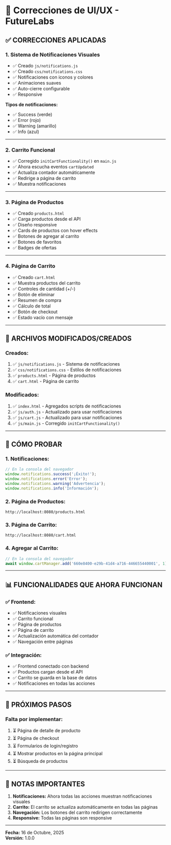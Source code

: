 # 🎨 Correcciones de UI/UX - FutureLabs

## ✅ **CORRECCIONES APLICADAS**

### **1. Sistema de Notificaciones Visuales**
- ✅ Creado `js/notifications.js`
- ✅ Creado `css/notifications.css`
- ✅ Notificaciones con iconos y colores
- ✅ Animaciones suaves
- ✅ Auto-cierre configurable
- ✅ Responsive

**Tipos de notificaciones:**
- ✅ Success (verde)
- ✅ Error (rojo)
- ✅ Warning (amarillo)
- ✅ Info (azul)

---

### **2. Carrito Funcional**
- ✅ Corregido `initCartFunctionality()` en `main.js`
- ✅ Ahora escucha eventos `cartUpdated`
- ✅ Actualiza contador automáticamente
- ✅ Redirige a página de carrito
- ✅ Muestra notificaciones

---

### **3. Página de Productos**
- ✅ Creado `products.html`
- ✅ Carga productos desde el API
- ✅ Diseño responsive
- ✅ Cards de productos con hover effects
- ✅ Botones de agregar al carrito
- ✅ Botones de favoritos
- ✅ Badges de ofertas

---

### **4. Página de Carrito**
- ✅ Creado `cart.html`
- ✅ Muestra productos del carrito
- ✅ Controles de cantidad (+/-)
- ✅ Botón de eliminar
- ✅ Resumen de compra
- ✅ Cálculo de total
- ✅ Botón de checkout
- ✅ Estado vacío con mensaje

---

## 🔧 **ARCHIVOS MODIFICADOS/CREADOS**

### **Creados:**
1. ✅ `js/notifications.js` - Sistema de notificaciones
2. ✅ `css/notifications.css` - Estilos de notificaciones
3. ✅ `products.html` - Página de productos
4. ✅ `cart.html` - Página de carrito

### **Modificados:**
1. ✅ `index.html` - Agregados scripts de notificaciones
2. ✅ `js/auth.js` - Actualizado para usar notificaciones
3. ✅ `js/cart.js` - Actualizado para usar notificaciones
4. ✅ `js/main.js` - Corregido `initCartFunctionality()`

---

## 🧪 **CÓMO PROBAR**

### **1. Notificaciones:**
```javascript
// En la consola del navegador
window.notifications.success('¡Éxito!');
window.notifications.error('Error');
window.notifications.warning('Advertencia');
window.notifications.info('Información');
```

### **2. Página de Productos:**
```
http://localhost:8080/products.html
```

### **3. Página de Carrito:**
```
http://localhost:8080/cart.html
```

### **4. Agregar al Carrito:**
```javascript
// En la consola del navegador
await window.cartManager.add('660e8400-e29b-41d4-a716-446655440001', 1);
```

---

## 📊 **FUNCIONALIDADES QUE AHORA FUNCIONAN**

### **✅ Frontend:**
- ✅ Notificaciones visuales
- ✅ Carrito funcional
- ✅ Página de productos
- ✅ Página de carrito
- ✅ Actualización automática del contador
- ✅ Navegación entre páginas

### **✅ Integración:**
- ✅ Frontend conectado con backend
- ✅ Productos cargan desde el API
- ✅ Carrito se guarda en la base de datos
- ✅ Notificaciones en todas las acciones

---

## 🎯 **PRÓXIMOS PASOS**

### **Falta por implementar:**
1. ⏳ Página de detalle de producto
2. ⏳ Página de checkout
3. ⏳ Formularios de login/registro
4. ⏳ Mostrar productos en la página principal
5. ⏳ Búsqueda de productos

---

## 📝 **NOTAS IMPORTANTES**

1. **Notificaciones:** Ahora todas las acciones muestran notificaciones visuales
2. **Carrito:** El carrito se actualiza automáticamente en todas las páginas
3. **Navegación:** Los botones del carrito redirigen correctamente
4. **Responsive:** Todas las páginas son responsive

---

**Fecha:** 16 de Octubre, 2025  
**Versión:** 1.0.0





